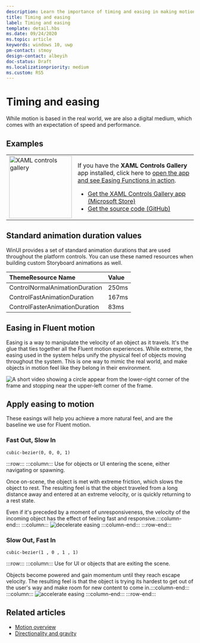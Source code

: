 ```yaml
---
description: Learn the importance of timing and easing in making motion feel natural for objects entering, exiting, or moving within the UI.
title: Timing and easing
label: Timing and easing
template: detail.hbs
ms.date: 09/24/2020
ms.topic: article
keywords: windows 10, uwp
pm-contact: stmoy
design-contact: albeyih
doc-status: Draft
ms.localizationpriority: medium
ms.custom: RS5
---
```

# Timing and easing

While motion is based in the real world, we are also a digital medium, which comes with an expectation of speed and performance.​

## Examples

<table>
<tr>
<td><img src="images/xaml-controls-gallery-app-icon.png" alt="XAML controls gallery" width="168"></img></td>
<td>
    <p>If you have the <strong style="font-weight: semi-bold">XAML Controls Gallery</strong> app installed, click here to <a href="xamlcontrolsgallery:/item/EasingFunction">open the app and see Easing Functions in action</a>.</p>
    <ul>
    <li><a href="https://www.microsoft.com/store/productId/9MSVH128X2ZT">Get the XAML Controls Gallery app (Microsoft Store)</a></li>
    <li><a href="https://github.com/Microsoft/Xaml-Controls-Gallery">Get the source code (GitHub)</a></li>
    </ul>
</td>
</tr>
</table>

## Standard animation duration values

WinUI provides a set of standard animation durations that are used throughout the platform controls. You can use these named resources when building custom Storyboard animations as well.

<table>
<thead>
<tr class="header">
<th align="left">ThemeResource Name</th>
<th align="left">Value</th>
</tr>
</thead>
<tbody>
<tr class="odd">
<td align="left">ControlNormalAnimationDuration</td>
<td align="left">250ms</td>
</tr>
<tr class="even">
<td align="left">ControlFastAnimationDuration</td>
<td align="left">167ms</td>
</tr>
<tr class="odd">
<td align="left">ControlFasterAnimationDuration</td>
<td align="left">83ms</td>
</tr>
</tbody>
</table>

## Easing in Fluent motion

Easing is a way to manipulate the velocity of an object as it travels. It's the glue that ties together all the Fluent motion experiences.​ While extreme, the easing used in the system helps unify the physical feel of objects moving throughout the system. This is one way to mimic the real world, and make objects in motion feel like they belong in their environment.

![A short video showing a circle appear from the lower-right corner of the frame and stopping near the upper-left corner of the frame.](images/easing.gif)

## Apply easing to motion

These easings will help you achieve a more natural feel, and are the baseline we use for Fluent motion.

### Fast Out, Slow In

```
cubic-bezier(0, 0, 0, 1)
```

:::row:::
    :::column:::
Use for objects or UI entering the scene, either navigating or spawning​.

Once on-scene, the object is met with extreme friction, which slows the object to rest.​
The resulting feel is that the object traveled from a long distance away and entered at an extreme velocity, or is quickly returning to a rest state.​

Even if it's preceded by a moment of unresponsiveness, the velocity of the incoming object has the effect of feeling fast and responsive.​
    :::column-end:::
    :::column:::
        ![decelerate easing](images/decelEase.gif)
    :::column-end:::
:::row-end:::


### Slow Out, Fast In

```
cubic-bezier(1 , 0 , 1 , 1)
```

:::row:::
    :::column:::
Use for UI or objects that are exiting the scene.

Objects become powered and gain momentum until they reach escape velocity.​
The resulting feel is that the object is trying its hardest to get out of the user's way and make room for new content to come in.​
    :::column-end:::
    :::column:::
        ![accelerate easing](images/accelEase.gif)
    :::column-end:::
:::row-end:::

## Related articles

- [Motion overview](index.md)
- [Directionality and gravity](directionality-and-gravity.md)
